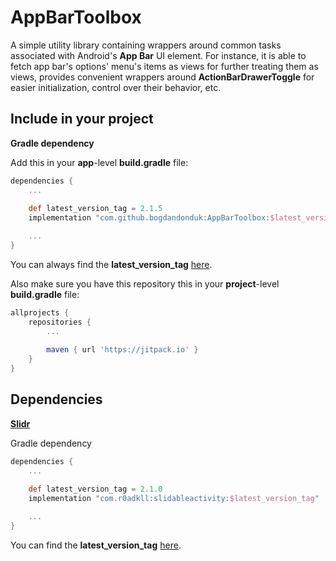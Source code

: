# AppBarToolbox

A simple utility library containing wrappers around common tasks associated with Android's **App Bar** UI element. For instance, it is able to fetch app bar's options' menu's items as views for further treating them as views, provides convenient wrappers around **ActionBarDrawerToggle** for easier initialization, control over their behavior, etc.  

## Include in your project
**Gradle dependency**

Add this in your **app**-level **build.gradle** file:
```groovy
dependencies {
	...
	
	def latest_version_tag = 2.1.5
	implementation "com.github.bogdandonduk:AppBarToolbox:$latest_version_tag"

	...
}
```
You can always find the **latest_version_tag** [here](https://github.com/bogdandonduk/AppBarToolbox/releases).

Also make sure you have this repository this in your **project**-level **build.gradle** file:
```groovy
allprojects {
	repositories {
		...
		
		maven { url 'https://jitpack.io' }
	}
}
```

## Dependencies
[**Slidr**](https://github.com/r0adkll/Slidr)

Gradle dependency

```groovy
dependencies {
	...
	
	def latest_version_tag = 2.1.0
	implementation "com.r0adkll:slidableactivity:$latest_version_tag"

	...
}
```
You can find the **latest_version_tag** [here](https://github.com/r0adkll/Slidr/releases).
